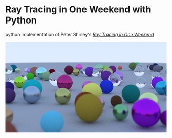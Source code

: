 # Ray Tracing in One Weekend with Python
  
python implementation of Peter Shirley's [_Ray Tracing in One Weekend_](https://raytracing.github.io/books/RayTracingInOneWeekend.html)  
  
![image](./image.jpg)    
